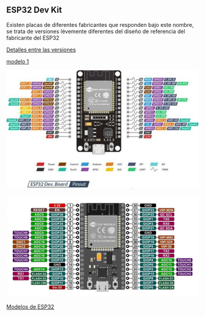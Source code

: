 ## ESP32 Dev Kit

Existen placas de diferentes fabricantes que responden bajo este nombre, se trata de versiones lévemente diferentes del diseño de referencia del fabricante del ESP32

[Detalles entre las versiones](https://www.studiopieters.nl/esp32-pinout/)

[modelo 1 ](https://descubrearduino.com/esp32-modulo-esp32-wroom-gpio-pinout/)

![](./images/ESP32-pinout-728x450.jpg)

![](./images/wroom32_pinout.jpg)


[Modelos de ESP32](https://www.espressif.com/en/products/modules)

